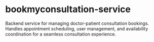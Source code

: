 # bookmyconsultation-service
Backend service for managing doctor-patient consultation bookings. Handles appointment scheduling, user management, and availability coordination for a seamless consultation experience.
